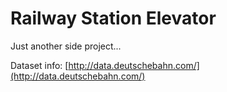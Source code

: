 # Railway Station Elevator

Just another side project...

Dataset info: [http://data.deutschebahn.com/](http://data.deutschebahn.com/)